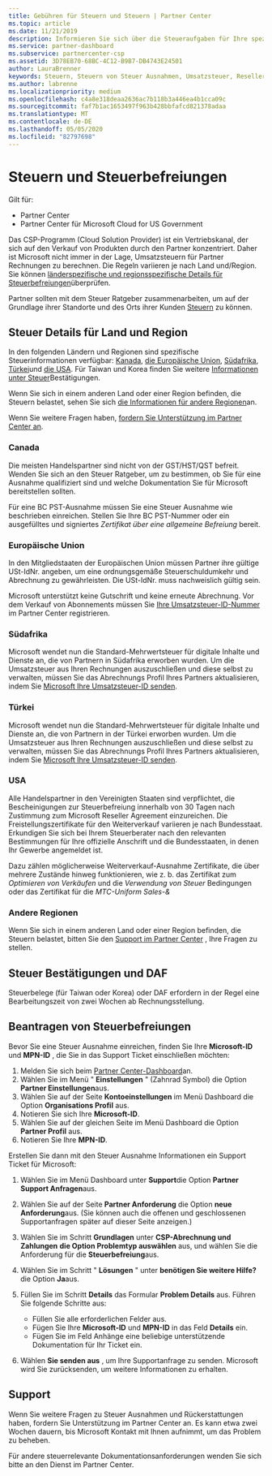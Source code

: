 ```yaml
---
title: Gebühren für Steuern und Steuern | Partner Center
ms.topic: article
ms.date: 11/21/2019
description: Informieren Sie sich über die Steueraufgaben für Ihre spezielle geografische Region und über das Übermitteln von Steuer Ausnahmen für Ihre CSP-Verkäufe.
ms.service: partner-dashboard
ms.subservice: partnercenter-csp
ms.assetid: 3D78EB70-68BC-4C12-B9B7-DB4743E24501
author: LauraBrenner
keywords: Steuern, Steuern von Steuer Ausnahmen, Umsatzsteuer, Reseller, Abrechnung
ms.author: labrenne
ms.localizationpriority: medium
ms.openlocfilehash: c4a8e318deaa2636ac7b118b3a446ea4b1cca09c
ms.sourcegitcommit: faf7b1ac1653497f963b428bbfafcd821378adaa
ms.translationtype: MT
ms.contentlocale: de-DE
ms.lasthandoff: 05/05/2020
ms.locfileid: "82797698"
---
```

# <a name="taxes-and-tax-exemptions"></a>Steuern und Steuerbefreiungen

Gilt für:

- Partner Center
- Partner Center für Microsoft Cloud for US Government

Das CSP-Programm (Cloud Solution Provider) ist ein Vertriebskanal, der sich auf den Verkauf von Produkten durch den Partner konzentriert. Daher ist Microsoft nicht immer in der Lage, Umsatzsteuern für Partner Rechnungen zu berechnen. Die Regeln variieren je nach Land und/Region. Sie können [länderspezifische und regionsspezifische Details für Steuerbefreiungen](#country-and-region-tax-details)überprüfen.

Partner sollten mit dem Steuer Ratgeber zusammenarbeiten, um auf der Grundlage ihrer Standorte und des Orts ihrer Kunden [Steuern](#file-tax-exemptions) zu können.

## <a name="country-and-region-tax-details"></a>Steuer Details für Land und Region

In den folgenden Ländern und Regionen sind spezifische Steuerinformationen verfügbar: [Kanada](#canada), [die Europäische Union](#european-union), [Südafrika](#south-africa), [Türkei](#turkey)und [die USA](#united-states). Für Taiwan und Korea finden Sie weitere [Informationen unter Steuer](#tax-receipts-and-daf)Bestätigungen.

Wenn Sie sich in einem anderen Land oder einer Region befinden, die Steuern belastet, sehen Sie sich [die Informationen für andere Regionen](#other-regions)an.

Wenn Sie weitere Fragen haben, [fordern Sie Unterstützung im Partner Center an](#support).

### <a name="canada"></a>Canada

Die meisten Handelspartner sind nicht von der GST/HST/QST befreit. Wenden Sie sich an den Steuer Ratgeber, um zu bestimmen, ob Sie für eine Ausnahme qualifiziert sind und welche Dokumentation Sie für Microsoft bereitstellen sollten.

Für eine BC PST-Ausnahme müssen Sie eine Steuer Ausnahme wie beschrieben einreichen. Stellen Sie Ihre BC PST-Nummer oder ein ausgefülltes und signiertes *Zertifikat über eine allgemeine Befreiung* bereit.

### <a name="european-union"></a>Europäische Union

In den Mitgliedstaaten der Europäischen Union müssen Partner ihre gültige USt-IdNr. angeben, um eine ordnungsgemäße Steuerschuldumkehr und Abrechnung zu gewährleisten. Die USt-IdNr. muss nachweislich gültig sein.

Microsoft unterstützt keine Gutschrift und keine erneute Abrechnung. Vor dem Verkauf von Abonnements müssen Sie [Ihre Umsatzsteuer-ID-Nummer](organization-tax-info.md) im Partner Center registrieren.

### <a name="south-africa"></a>Südafrika

Microsoft wendet nun die Standard-Mehrwertsteuer für digitale Inhalte und Dienste an, die von Partnern in Südafrika erworben wurden. Um die Umsatzsteuer aus Ihren Rechnungen auszuschließen und diese selbst zu verwalten, müssen Sie das Abrechnungs Profil Ihres Partners aktualisieren, indem Sie [Microsoft Ihre Umsatzsteuer-ID senden](organization-tax-info.md).

### <a name="turkey"></a>Türkei

Microsoft wendet nun die Standard-Mehrwertsteuer für digitale Inhalte und Dienste an, die von Partnern in der Türkei erworben wurden. Um die Umsatzsteuer aus Ihren Rechnungen auszuschließen und diese selbst zu verwalten, müssen Sie das Abrechnungs Profil Ihres Partners aktualisieren, indem Sie [Microsoft Ihre Umsatzsteuer-ID senden](organization-tax-info.md).

### <a name="united-states"></a>USA

Alle Handelspartner in den Vereinigten Staaten sind verpflichtet, die Bescheinigungen zur Steuerbefreiung innerhalb von 30 Tagen nach Zustimmung zum Microsoft Reseller Agreement einzureichen. Die Freistellungszertifikate für den Weiterverkauf variieren je nach Bundesstaat. Erkundigen Sie sich bei Ihrem Steuerberater nach den relevanten Bestimmungen für Ihre offizielle Anschrift und die Bundesstaaten, in denen Ihr Gewerbe angemeldet ist.

Dazu zählen möglicherweise Weiterverkauf-Ausnahme Zertifikate, die über mehrere Zustände hinweg funktionieren, wie z. b. das Zertifikat zum *Optimieren von Verkäufen* und die *Verwendung von Steuer* Bedingungen oder das Zertifikat für die *MTC-Uniform Sales-&*

### <a name="other-regions"></a>Andere Regionen

Wenn Sie sich in einem anderen Land oder einer Region befinden, die Steuern belastet, bitten Sie den [Support im Partner Center](#support) , Ihre Fragen zu stellen.

## <a name="tax-receipts-and-daf"></a>Steuer Bestätigungen und DAF

Steuerbelege (für Taiwan oder Korea) oder DAF erfordern in der Regel eine Bearbeitungszeit von zwei Wochen ab Rechnungsstellung.

## <a name="file-tax-exemptions"></a>Beantragen von Steuerbefreiungen

Bevor Sie eine Steuer Ausnahme einreichen, finden Sie Ihre **Microsoft-ID** und **MPN-ID** , die Sie in das Support Ticket einschließen möchten:

1. Melden Sie sich beim [Partner Center-Dashboard](https://partner.microsoft.com/dashboard/)an.
2. Wählen Sie im Menü " **Einstellungen** " (Zahnrad Symbol) die Option **Partner Einstellungen**aus.
3. Wählen Sie auf der Seite **Kontoeinstellungen** im Menü Dashboard die Option **Organisations Profil** aus.
4. Notieren Sie sich Ihre **Microsoft-ID**.
5. Wählen Sie auf der gleichen Seite im Menü Dashboard die Option **Partner Profil** aus.
6. Notieren Sie Ihre **MPN-ID**.

Erstellen Sie dann mit den Steuer Ausnahme Informationen ein Support Ticket für Microsoft:

1. Wählen Sie im Menü Dashboard unter **Support**die Option **Partner Support Anfragen**aus.
2. Wählen Sie auf der Seite **Partner Anforderung** die Option **neue Anforderung**aus. (Sie können auch die offenen und geschlossenen Supportanfragen später auf dieser Seite anzeigen.)
3. Wählen Sie im Schritt **Grundlagen** unter **CSP-Abrechnung und Zahlungen** **die Option Problemtyp auswählen** aus, und wählen Sie die Anforderung für die **Steuerbefreiung**aus.
4. Wählen Sie im Schritt " **Lösungen** " unter **benötigen Sie weitere Hilfe?** die Option **Ja**aus.
5. Füllen Sie im Schritt **Details** das Formular **Problem Details** aus. Führen Sie folgende Schritte aus:

    - Füllen Sie alle erforderlichen Felder aus.
    - Fügen Sie Ihre **Microsoft-ID** und **MPN-ID** in das Feld **Details** ein.
    - Fügen Sie im Feld Anhänge eine beliebige unterstützende Dokumentation für Ihr Ticket ein.

6. Wählen **Sie senden aus** , um Ihre Supportanfrage zu senden. Microsoft wird Sie zurücksenden, um weitere Informationen zu erhalten.

## <a name="support"></a>Support

Wenn Sie weitere Fragen zu Steuer Ausnahmen und Rückerstattungen haben, fordern Sie Unterstützung im Partner Center an. Es kann etwa zwei Wochen dauern, bis Microsoft Kontakt mit Ihnen aufnimmt, um das Problem zu beheben.

Für andere steuerrelevante Dokumentationsanforderungen wenden Sie sich bitte an den Dienst im Partner Center.
